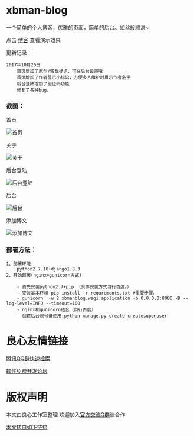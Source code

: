 # xbman-blog
一个简单的个人博客，优雅的页面，简单的后台。如丝般顺滑~
 
点击 [博客](http://u.720life.cn/g/ddeaf055073f287ad3b91d94b8e821e0d58628bc3b2cbe061310fcf121012aa4 "博客") 查看演示效果

更新记录：

    2017年10月26日
        首页增加了原创/转载标识，可在后台设置哦
        首页增加了作者显示小标识，方便多人维护时展示作者名字
        后台登陆增加了验证码功能
        修复了各种bug。

### 截图：

首页

![首页](https://git.oschina.net/weihaoxuan/images/raw/master/xbman-blog/index.jpg "首页")

关于

![关于](https://git.oschina.net/weihaoxuan/images/raw/master/xbman-blog/about.jpg "关于")

后台登陆

![后台登陆](https://git.oschina.net/weihaoxuan/images/raw/master/xbman-blog/houtai.jpg "后台登陆")

后台

![后台](https://git.oschina.net/weihaoxuan/images/raw/master/xbman-blog/admin.jpg "后台")

添加博文

![添加博文](https://git.oschina.net/weihaoxuan/images/raw/master/xbman-blog/tianjia.jpg "添加博文")


### 部署方法：

    1、部署环境
        python2.7.10+django1.8.3
    2、开始部署(nginx+gunicorn方式)
   
        - 首先安装python2.7+pip （具体安装方式自行百度。）
        - 安装基本环境 pip install -r requrements.txt #重要步骤。
        - gunicorn  -w 2 xbmanblog.wsgi:application -b 0.0.0.0:8080 -D --log-level=INFO --timeout=100
        - nginx和gunicorn结合（自行百度）
        - 创建后台账号请使用:python manage.py create createsuperuser




 # 良心友情链接

[腾讯QQ群快速检索](http://u.720life.cn/s/8cf73f7c)

[软件免费开发论坛](http://u.720life.cn/s/bbb01dc0)

# 版权声明 

本文由良心工作室整理 欢迎加入[官方交流Q群](https://u.720life.cn/s/f2316816)谈合作

[本文转自如下链接](http://u.720life.cn/g/2e71d0f0a5c601172267ba20d3a43c6e58cd3cdb585ffeabd07c0daa2b0b3f6515542dd331157e30f7b8218bca98b7b23cb00b5db6a8846f83cf27f3edd0b6f4)